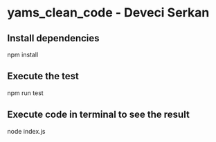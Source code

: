# yams_clean_code - Deveci Serkan

## Install dependencies
npm install
## Execute the test
npm run test
## Execute code in terminal to see the result
node index.js